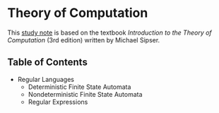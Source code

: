 Theory of Computation
===
This [study note](theory-of-computation.pdf) is based on the textbook *Introduction to the Theory of Computation* (3rd edition) written by Michael Sipser.

## Table of Contents
* Regular Languages
  * Deterministic Finite State Automata
  * Nondeterministic Finite State Automata
  * Regular Expressions